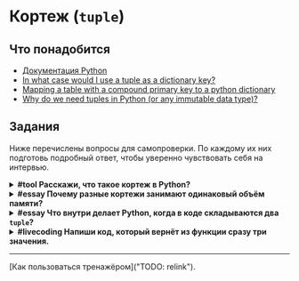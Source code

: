 # Кортеж (`tuple`)

## Что понадобится

- [Документация Python](https://docs.python.org/3/tutorial/datastructures.html#tuples-and-sequences)
- [In what case would I use a tuple as a dictionary key?](https://stackoverflow.com/questions/1938614/in-what-case-would-i-use-a-tuple-as-a-dictionary-key)
- [Mapping a table with a compound primary key to a python dictionary](https://stackoverflow.com/questions/33298552/mapping-a-table-with-a-compound-primary-key-to-a-python-dictionary)
- [Why do we need tuples in Python (or any immutable data type)?](https://stackoverflow.com/a/2174170)  

## Задания

Ниже перечислены вопросы для самопроверки. По каждому их них подготовь подробный ответ, чтобы уверенно чувствовать себя на интервью.

<details>
    <summary><b>#tool Расскажи, что такое кортеж в Python?</b></summary>

Как раскрыть ответ:

- Как называется на английском?
- Чем полезен?
- Где часто используется?
- Какие есть альтернативы?
- Как из них выбрать лучшее?
- Когда мешает больше, чем помогает?
- Какие рекомендации по использованию?

Частые проблемы:

- Неправильное произношение
- Общие слова
- Переусложнённое объяснение

</details>

<details>
    <summary><b>#essay Почему разные кортежи занимают одинаковый объём памяти?</b></summary>

У нас есть два кортежа, в одном лежат названия городов, а в другом их <code>id</code> в виде числа. Строки занимают места больше, чем числа, тогда почему кортежи занимают одинаковый объём памяти?

```python
>>> city_names = ('Санкт-Петербург', 'Лондон')
>>> print(sys.getsizeof(city_names))
56
>>> city_ids = (7602, 9426)
>>> print(sys.getsizeof(city_ids))
56
```

Как раскрыть ответ:

- Почему это важно?
- На что похоже (аналогии)?
- Что значат термины?

Частые проблемы:

- Вопрос остался без ответа
- Односложный ответ
- Неправильное произношение
- Общие слова
- Переусложнённое объяснение
- Залипание на бесполезных деталях

</details>

<details>
    <summary><b>#essay Что внутри делает Python, когда в коде складываются два <code>tuple</code>?</b></summary>

Как раскрыть ответ:

- Почему это важно?
- На что похоже (аналогии)?
- Что значат термины?

Частые проблемы:

- Вопрос остался без ответа
- Неправильное произношение
- Общие слова
- Переусложнённое объяснение
- Залипание на бесполезных деталях

</details>

<details>
    <summary><b>#livecoding Напиши код, который вернёт из функции сразу три значения.</b></summary>

Напиши код за 5 минут и объясни как тот работает.

Как раскрыть ответ:

- Как это работает?
- Что значат термины?
- Другие способы решить проблему?
- Почему выбрал этот вариант?

Частые проблемы:

- Не успел за отведённое время
- Программа ломается на граничных случаях (corner case)
- "Костыли" вместо стандартных инструментов
- Проблемы из [каталога улучшений](https://dvmn.org/reviews/enhancements/)
- Медленная печать
- Неправильное произношение
- Общие слова

</details>

- - -

[Как пользоваться тренажёром]("TODO: relink").
